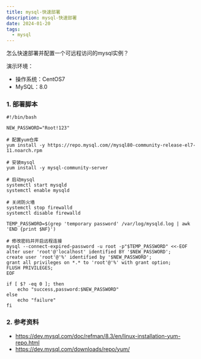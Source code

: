 ```yaml
---
title: mysql-快速部署
description: mysql-快速部署
date: 2024-01-20
tags:
  - mysql
---
```




怎么快速部署并配置一个可远程访问的mysql实例？

演示环境：

- 操作系统：CentOS7
- MySQL：8.0



### 1. 部署脚本

```shell
#!/bin/bash

NEW_PASSWORD="Root!123"

# 配置yum仓库
yum install -y https://repo.mysql.com//mysql80-community-release-el7-11.noarch.rpm

# 安装mysql
yum install -y mysql-community-server

# 启动mysql
systemctl start mysqld
systemctl enable mysqld

# 关闭防火墙
systemctl stop firewalld
systemctl disable firewalld

TEMP_PASSWORD=$(grep 'temporary password' /var/log/mysqld.log | awk 'END {print $NF}')

# 修改密码并开启远程连接
mysql --connect-expired-password -u root -p"$TEMP_PASSWORD" <<-EOF
alter user 'root'@'localhost' identified BY '$NEW_PASSWORD';
create user 'root'@'%' identified by '$NEW_PASSWORD';
grant all privileges on *.* to 'root'@'%' with grant option;
FLUSH PRIVILEGES;
EOF

if [ $? -eq 0 ]; then
    echo "success,password:$NEW_PASSWORD"
else
    echo "failure"
fi
```



### 2. 参考资料

- https://dev.mysql.com/doc/refman/8.3/en/linux-installation-yum-repo.html
- https://dev.mysql.com/downloads/repo/yum/